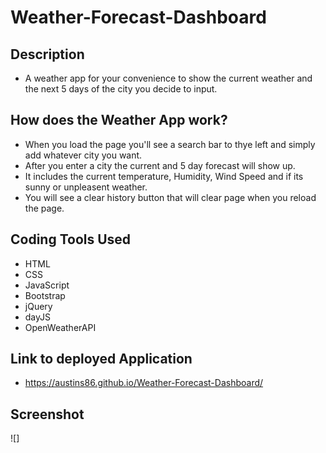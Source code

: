 # Weather-Forecast-Dashboard

## Description
- A weather app for your convenience to show the current weather and the next 5 days of the city you decide to input. 

## How does the Weather App work? 
- When you load the page you'll see a search bar to thye left and simply add whatever city you want.
- After you enter a city the current and 5 day forecast will show up. 
- It includes the current temperature, Humidity, Wind Speed and if its sunny or unpleasent weather. 
- You will see a clear history button that will clear page when you reload the page. 

## Coding Tools Used
- HTML
- CSS
- JavaScript
- Bootstrap
- jQuery
- dayJS
- OpenWeatherAPI

## Link to deployed Application
- https://austins86.github.io/Weather-Forecast-Dashboard/
## Screenshot
![]

